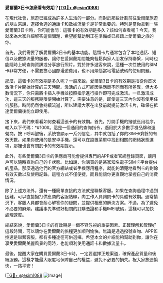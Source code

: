 **愛爾蘭3日卡怎麽看有效期？[[TG💪+ @esim1088](https://t.me/s/esim1088)]**

在現代社會，旅遊已經成為許多人生活的一部分。而對於那些計劃前往愛爾蘭旅遊的朋友來說，選擇合適的通話卡和數據流量卡是非常重要的。特別是當你拿到一張愛爾蘭3日卡時，你可能會問：這張卡的有效期是多久？該如何查看呢？今天，我就來為大家詳細解答這個問題，希望能幫助到正在準備或已經踏上愛爾蘭之旅的你。

首先，我們需要了解愛爾蘭3日卡的基本功能。這類卡片通常包含了本地通話、短信以及數據流量的服務，讓你在愛爾蘭期間能夠輕鬆與家人朋友保持聯繫，同時也能隨時上網查詢資訊或分享旅行照片。對於許多遊客來說，這種一次性使用的SIM卡非常方便，不需要擔心國際漫遊費用，也不用煩惱當地電話號碼的使用問題。

那麼，這張卡的有效期是多久呢？一般來說，愛爾蘭3日卡的有效期是指從你首次激活卡片開始計算的三天時間。激活的方式可能因供應商不同而有所差異，但大多數情況下，你只需將卡插入手機並按照指示進行操作即可完成激活。一旦激活成功，這三天的服務期限便開始計算了。需要注意的是，即使這三天內你沒有使用任何服務，時間仍然會持續流逝，所以建議大家在出發前就提前激活卡片，確保在抵達愛爾蘭後能立即使用。

接下來，我們來看看如何查看這張卡的有效期。首先，打開手機的撥號應用程序，輸入以下代碼：*#100#。這是一個通用的查詢指令，適用於大多數手機品牌和運營商。按下呼叫鍵後，系統會顯示一系列信息，其中就包括了你的SIM卡剩餘的有效天數。如果你使用的是安卓手機，還可以在設置菜單中找到相關的網絡狀態選項，那裡也會有關於卡的有效期提示。

此外，有些愛爾蘭3日卡的供應商可能會提供專門的APP或者官網登錄頁面，讓用戶可以隨時查詢自己的卡狀態。比如說，你購買的是某家知名電子SIM卡平台提供的產品，那麼通過他們的官方網站或者手機應用程序，就能夠清楚地看到卡的剩餘有效天數以及使用記錄。這種方式不僅便捷，而且能讓你更直觀地掌握自己的消費情況。

除了上述方法外，還有一種簡單直接的方法就是聯繫客服。如果在查詢過程中遇到困難，可以直接撥打供應商的客服熱線，向工作人員詢問卡的具體有效期。通常情況下，客服人員都會耐心解答你的疑問，並提供相應的解決方案。不過，為了避免不必要的麻煩，建議事先準備好相關的訂購憑證和手機IMEI號碼，這樣可以加快處理速度。

總結來說，愛爾蘭3日卡的有效期是一個不容忽視的重要因素。正確理解和管理好這段時間，可以讓你在愛爾蘭的旅程更加順利愉快。無論是通過撥號查詢、APP監控還是聯繫客服，都有多種途徑可供選擇。希望本文的介紹能夠幫助到你，讓你在享受愛爾蘭美麗風景的同時，也能順利使用通話卡和數據流量卡。

最後，提醒大家在購買愛爾蘭3日卡時，一定要選擇正規渠道，確保產品質量和後續服務。這樣才能最大限度地保障自己的權益，避免不必要的損失。祝大家旅途愉快，一路平安！

[[TG💪+ @esim1088](https://t.me/s/esim1088) ![Image](https://i.postimg.cc/4NQfJmqS/Snipaste-2025-05-13-00-14-12.png)]